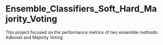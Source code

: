 # Ensemble_Classifiers_Soft_Hard_Majority_Voting
This project focused on the performance metrics of two ensemble methods: Adboost and Majority Voting

